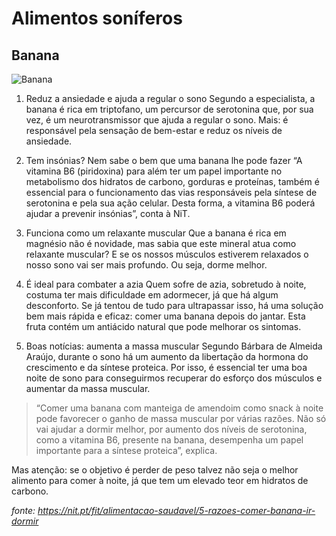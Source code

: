 # Alimentos soníferos

## Banana

![Banana](https://nit.pt/wp-content/uploads/2017/08/88752298859a42da538b83d47b9feb9c-754x394.jpeg)

1. Reduz a ansiedade e ajuda a regular o sono
Segundo a especialista, a banana é rica em triptofano, um percursor de serotonina que, por sua vez, é um neurotransmissor que ajuda a regular o sono. Mais: é responsável pela sensação de bem-estar e reduz os níveis de ansiedade.

2. Tem insónias? Nem sabe o bem que uma banana lhe pode fazer
“A vitamina B6 (piridoxina) para além ter um papel importante no metabolismo dos hidratos de carbono, gorduras e proteínas, também é essencial para o funcionamento das vias responsáveis pela síntese de serotonina e pela sua ação celular. Desta forma, a vitamina B6 poderá ajudar a prevenir insónias”, conta à NiT.

3. Funciona como um relaxante muscular
Que a banana é rica em magnésio não é novidade, mas sabia que este mineral atua como relaxante muscular? E se os nossos músculos estiverem relaxados o nosso sono vai ser mais profundo. Ou seja, dorme melhor.

4. É ideal para combater a azia
Quem sofre de azia, sobretudo à noite, costuma ter mais dificuldade em adormecer, já que há algum desconforto. Se já tentou de tudo para ultrapassar isso, há uma solução bem mais rápida e eficaz: comer uma banana depois do jantar. Esta fruta contém um antiácido natural que pode melhorar os sintomas.

5. Boas notícias: aumenta a massa muscular
Segundo Bárbara de Almeida Araújo, durante o sono há um aumento da libertação da hormona do crescimento e da síntese proteica. Por isso, é essencial ter uma boa noite de sono para conseguirmos recuperar do esforço dos músculos e aumentar da massa muscular.

> “Comer uma banana com manteiga de amendoim como snack à noite pode favorecer o ganho de massa muscular por várias razões. Não só vai ajudar a dormir melhor, por aumento dos níveis de serotonina, como a vitamina B6, presente na banana, desempenha um papel importante para a síntese proteica”, explica.

Mas atenção: se o objetivo é perder de peso talvez não seja o melhor alimento para comer à noite, já que tem um elevado teor em hidratos de carbono.

*fonte: https://nit.pt/fit/alimentacao-saudavel/5-razoes-comer-banana-ir-dormir*